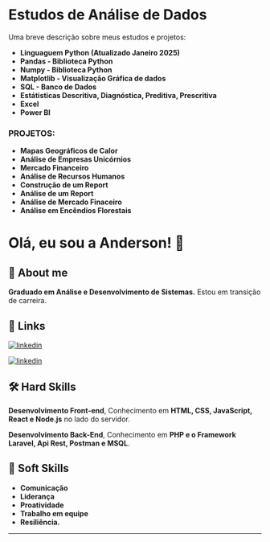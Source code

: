 
# Estudos de Análise de Dados 
 
 

Uma breve descrição sobre meus estudos e projetos: 


* **Linguaguem Python (Atualizado  Janeiro 2025)**
* **Pandas - Biblioteca Python**
* **Numpy - Biblioteca Python**
* **Matplotlib - Visualização Gráfica de dados**
* **SQL - Banco de Dados**
* **Estátisticas Descritiva, Diagnóstica, Preditiva, Prescritiva**
* **Excel**
* **Power BI**


### **PROJETOS**:

* **Mapas Geográficos de Calor**
* **Análise de Empresas Unicórnios**
* **Mercado Financeiro**
* **Análise de Recursos Humanos**       
* **Construção de um Report**
* **Análise de um Report**
* **Análise de Mercado Finaceiro**
* **Análise em Encêndios Florestais**





# Olá, eu sou a Anderson! 👋


## 🚀 About me
**Graduado em Análise e Desenvolvimento de Sistemas.**
Estou em transição de carreira.  


## 🔗 Links
[![linkedin](https://img.shields.io/badge/portifolio-0A66C?style=for-the-badge&logo=linkedin&logoColor=white)](https://andersonlignelli.netlify.app/)


[![linkedin](https://img.shields.io/badge/linkedin-0A66C2?style=for-the-badge&logo=linkedin&logoColor=white)](https://www.linkedin.com/in/anderson-gouveia-lignelli-0aa33332a/)


## 🛠 Hard Skills
**Desenvolvimento Front-end**, Conhecimento em **HTML, CSS, JavaScript, React e Node.js** no lado do servidor.

**Desenvolvimento Back-End**, Conhecimento em **PHP e o Framework Laravel, Api Rest, Postman e MSQL**.
## 🤝 Soft Skills

* **Comunicação**
* **Liderança**
* **Proatividade**
* **Trabalho em equipe**
* **Resiliência.**
******************************************************************************************************************************************************
